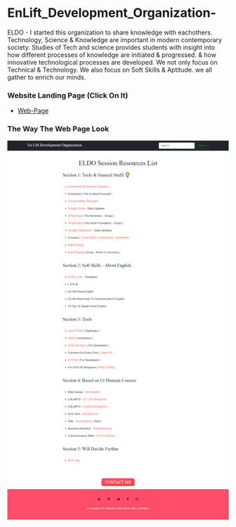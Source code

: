# EnLift_Development_Organization-
ELDO - I started this organization to share knowledge with eachothers. Technology, Science & Knowledge are important in modern contemporary society. Studies of Tech and science provides students with insight into how different processes of knowledge are initiated & progressed. & how innovative technological processes are developed. We not only focus on Technical & Technology. We also focus on Soft Skills & Aptitude. we all gather to enrich our minds.

### Website Landing Page (Click On It)
* [Web-Page](https://shahzaibfardeen.github.io/EnLift_Development_Organization-/index.html)

### The Way The Web Page Look
![Web_Page_Image](images/ELDO.png)

